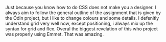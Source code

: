 Just because you know how to do CSS does not make you a designer. 
I always aim to follow the general outline of the assignment that is given by the Odin project, 
but i like to change colours and some details. 
I defenitly understand grid very well now, except positioning, i always mix up the syntax for grid and flex.
Overal the biggest revelation of this who project was properly using Emmet. That was amazing.